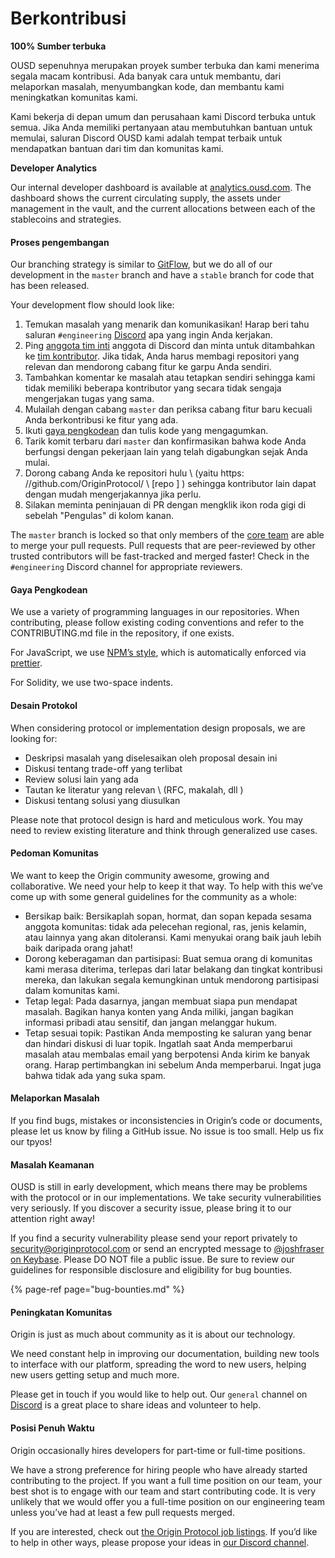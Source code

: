 # Berkontribusi

**100% Sumber terbuka**

OUSD sepenuhnya merupakan proyek sumber terbuka dan kami menerima segala macam kontribusi. Ada banyak cara untuk membantu, dari melaporkan masalah, menyumbangkan kode, dan membantu kami meningkatkan komunitas kami.

Kami bekerja di depan umum dan perusahaan kami Discord terbuka untuk semua. Jika Anda memiliki pertanyaan atau membutuhkan bantuan untuk memulai, saluran Discord OUSD kami adalah tempat terbaik untuk mendapatkan bantuan dari tim dan komunitas kami.

**Developer Analytics**

Our internal developer dashboard is available at [analytics.ousd.com](https://analytics.ousd.com). The dashboard shows the current circulating supply, the assets under management in the vault, and the current allocations between each of the stablecoins and strategies.

#### Proses pengembangan

Our branching strategy is similar to [GitFlow](http://nvie.com/posts/a-successful-git-branching-model/), but we do all of our development in the `master` branch and have a `stable` branch for code that has been released.

Your development flow should look like:

1. Temukan masalah yang menarik dan komunikasikan! Harap beri tahu saluran `#engineering` [Discord](https://discord.gg/jyxpUSe) apa yang ingin Anda kerjakan.
2. Ping [anggota tim inti](https://github.com/orgs/OriginProtocol/teams/core/members) anggota di Discord dan minta untuk ditambahkan ke [tim kontributor](https://github.com/orgs/OriginProtocol/teams/contributors). Jika tidak, Anda harus membagi repositori yang relevan dan mendorong cabang fitur ke garpu Anda sendiri.
3. Tambahkan komentar ke masalah atau tetapkan sendiri sehingga kami tidak memiliki beberapa kontributor yang secara tidak sengaja mengerjakan tugas yang sama.
4. Mulailah dengan cabang `master` dan periksa cabang fitur baru kecuali Anda berkontribusi ke fitur yang ada.
5. Ikuti [gaya pengkodean](https://docs.originprotocol.com/guides/getting_started/contributing.html#contributing-email-coding-style) dan tulis kode yang mengagumkan.
6. Tarik komit terbaru dari `master` dan konfirmasikan bahwa kode Anda berfungsi dengan pekerjaan lain yang telah digabungkan sejak Anda mulai.
7. Dorong cabang Anda ke repositori hulu \ (yaitu https: //github.com/OriginProtocol/ \ [repo \] \) sehingga kontributor lain dapat dengan mudah mengerjakannya jika perlu.
8. Silakan meminta peninjauan di PR dengan mengklik ikon roda gigi di sebelah "Pengulas" di kolom kanan.

The `master` branch is locked so that only members of the [core team](https://github.com/orgs/OriginProtocol/teams/core) are able to merge your pull requests. Pull requests that are peer-reviewed by other trusted contributors will be fast-tracked and merged faster! Check in the `#engineering` Discord channel for appropriate reviewers.

#### Gaya Pengkodean

We use a variety of programming languages in our repositories. When contributing, please follow existing coding conventions and refer to the CONTRIBUTING.md file in the repository, if one exists.

For JavaScript, we use [NPM’s style](https://docs.npmjs.com/misc/coding-style), which is automatically enforced via [prettier](https://prettier.io/).

For Solidity, we use two-space indents.

#### Desain Protokol

When considering protocol or implementation design proposals, we are looking for:

* Deskripsi masalah yang diselesaikan oleh proposal desain ini
* Diskusi tentang trade-off yang terlibat
* Review solusi lain yang ada
* Tautan ke literatur yang relevan \ (RFC, makalah, dll \)
* Diskusi tentang solusi yang diusulkan

Please note that protocol design is hard and meticulous work. You may need to review existing literature and think through generalized use cases.

#### Pedoman Komunitas

We want to keep the Origin community awesome, growing and collaborative. We need your help to keep it that way. To help with this we’ve come up with some general guidelines for the community as a whole:

* Bersikap baik: Bersikaplah sopan, hormat, dan sopan kepada sesama anggota komunitas: tidak ada pelecehan regional, ras, jenis kelamin, atau lainnya yang akan ditoleransi. Kami menyukai orang baik jauh lebih baik daripada orang jahat!
* Dorong keberagaman dan partisipasi: Buat semua orang di komunitas kami merasa diterima, terlepas dari latar belakang dan tingkat kontribusi mereka, dan lakukan segala kemungkinan untuk mendorong partisipasi dalam komunitas kami.
* Tetap legal: Pada dasarnya, jangan membuat siapa pun mendapat masalah. Bagikan hanya konten yang Anda miliki, jangan bagikan informasi pribadi atau sensitif, dan jangan melanggar hukum.
* Tetap sesuai topik: Pastikan Anda memposting ke saluran yang benar dan hindari diskusi di luar topik. Ingatlah saat Anda memperbarui masalah atau membalas email yang berpotensi Anda kirim ke banyak orang. Harap pertimbangkan ini sebelum Anda memperbarui. Ingat juga bahwa tidak ada yang suka spam.

#### Melaporkan Masalah

If you find bugs, mistakes or inconsistencies in Origin’s code or documents, please let us know by filing a GitHub issue. No issue is too small. Help us fix our tpyos!

#### Masalah Keamanan

OUSD is still in early development, which means there may be problems with the protocol or in our implementations. We take security vulnerabilities very seriously. If you discover a security issue, please bring it to our attention right away!

If you find a security vulnerability please send your report privately to [security@originprotocol.com](mailto:security@originprotocol.com) or send an encrypted message to [@joshfraser on Keybase](https://keybase.io/joshfraser). Please DO NOT file a public issue. Be sure to review our guidelines for responsible disclosure and eligibility for bug bounties.

{% page-ref page="bug-bounties.md" %}

#### **Peningkatan Komunitas**

Origin is just as much about community as it is about our technology.

We need constant help in improving our documentation, building new tools to interface with our platform, spreading the word to new users, helping new users getting setup and much more.

Please get in touch if you would like to help out. Our `general` channel on [Discord](https://www.originprotocol.com/discord) is a great place to share ideas and volunteer to help.

#### Posisi Penuh Waktu

Origin occasionally hires developers for part-time or full-time positions.

We have a strong preference for hiring people who have already started contributing to the project. If you want a full time position on our team, your best shot is to engage with our team and start contributing code. It is very unlikely that we would offer you a full-time position on our engineering team unless you’ve had at least a few pull requests merged.

If you are interested, check out [the Origin Protocol job listings](https://angel.co/originprotocol/jobs). If you’d like to help in other ways, please propose your ideas in [our Discord channel](https://www.originprotocol.com/discord).



